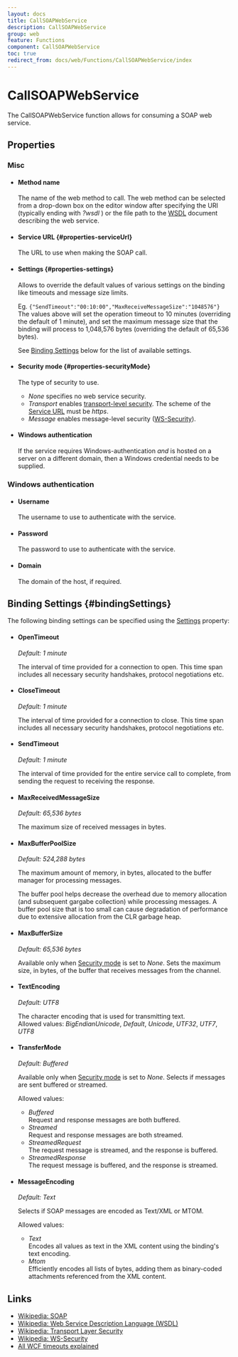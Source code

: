 ```yaml
---
layout: docs
title: CallSOAPWebService
description: CallSOAPWebService
group: web
feature: Functions
component: CallSOAPWebService
toc: true
redirect_from: docs/web/Functions/CallSOAPWebService/index
---
```

CallSOAPWebService
==================

The CallSOAPWebService function allows for consuming a SOAP web service.

Properties
----------

### Misc

-  #### Method name

    The name of the web method to call. The web method can be selected
    from a drop-down box on the editor window after specifying the URI
    (typically ending with *?wsdl* ) or the file path to the
    [WSDL](http://en.wikipedia.org/wiki/Wsdl) document describing the
    web service.

-  #### Service URL {#properties-serviceUrl}

    The URL to use when making the SOAP call.

-  #### Settings {#properties-settings}

    Allows to override the default values of various settings on the 
    binding like timeouts and message size limits.
  
    Eg. `{"SendTimeout":"00:10:00","MaxReceiveMessageSize":"1048576"}`  
    The values above will set the operation timeout to 10 minutes 
    (overriding the default of 1 minute), and set the maximum message
    size that the binding will process to 1,048,576 bytes (overriding
    the default of 65,536 bytes).

    See [Binding Settings](#bindingSettings) below for the list of 
    available settings.

-  #### Security mode {#properties-securityMode}

    The type of security to use.

    -   *None* specifies no web service security.
    -   *Transport* enables [transport-level
        security](http://en.wikipedia.org/wiki/Transport_Layer_Security).
        The scheme of the [Service URL](#properties-serviceUrl) must
        be *https*.
    -   *Message* enables message-level security
        ([WS-Security](http://en.wikipedia.org/wiki/WS-Security)).

-  #### Windows authentication

    If the service requires Windows-authentication *and* is hosted on a
    server on a different domain, then a Windows credential needs to be
    supplied.

### Windows authentication

-  #### Username

    The username to use to authenticate with the service.

-  #### Password

    The password to use to authenticate with the service.

-  #### Domain

    The domain of the host, if required.

Binding Settings {#bindingSettings}
--------------------------

The following binding settings can be specified using the [Settings](#properties-settings)
property:

- #### OpenTimeout

    *Default: 1 minute*

    The interval of time provided for a connection to open. This time 
    span includes all necessary security handshakes, protocol negotiations 
    etc.

- #### CloseTimeout

    *Default: 1 minute*

    The interval of time provided for a connection to close. This time span 
    includes all necessary security handshakes, protocol negotiations etc.

- #### SendTimeout

     *Default: 1 minute*

     The interval of time provided for the entire service call to complete, 
     from sending the request to receiving the response.

- #### MaxReceivedMessageSize

     *Default: 65,536 bytes*

     The maximum size of received messages in bytes. 

- #### MaxBufferPoolSize

     *Default: 524,288 bytes*

     The maximum amount of memory, in bytes, allocated to the buffer manager
     for processing messages. 

     The buffer pool helps decrease the overhead due to memory allocation 
     (and subsequent gargabe collection) while processing messages. A buffer
     pool size that is too small can cause degradation of performance due to
     extensive allocation from the CLR garbage heap. 

- #### MaxBufferSize

     *Default: 65,536 bytes*

     Available only when [Security mode](#properties-securityMode) is set to
     *None*. Sets the maximum size, in bytes, of the buffer that receives 
     messages from the channel. 

- #### TextEncoding

     *Default: UTF8*

     The character encoding that is used for transmitting text.  
     Allowed values: *BigEndianUnicode*, *Default*, *Unicode*, *UTF32*, 
     *UTF7*, *UTF8*

- #### TransferMode

    *Default: Buffered*

     Available only when [Security mode](#properties-securityMode) is set to
     *None*. Selects if messages are sent buffered or streamed.
  
     Allowed values: 
     - *Buffered*  
        Request and response messages are both buffered.
     - *Streamed*  
        Request and response messages are both streamed.
     - *StreamedRequest*  
        The request message is streamed, and the response is buffered.
     - *StreamedResponse*  
        The request message is buffered, and the response is streamed.

- #### MessageEncoding

    *Default: Text*

    Selects if SOAP messages are encoded as Text/XML or MTOM.

    Allowed values:
    - *Text*  
        Encodes all values as text in the XML content using the binding's 
        text encoding.
    - *Mtom*  
        Efficiently encodes all lists of bytes, adding them as binary-coded 
        attachments referenced from the XML content.  

Links
-----

- [Wikipedia: SOAP](http://en.wikipedia.org/wiki/SOAP)
- [Wikipedia: Web Service Description Language
(WSDL)](http://en.wikipedia.org/wiki/Wsdl)
- [Wikipedia: Transport Layer
Security](http://en.wikipedia.org/wiki/Transport_Layer_Security)
- [Wikipedia: WS-Security](http://en.wikipedia.org/wiki/WS-Security)
- [All WCF timeouts explained](http://www.rauch.io/2015/06/25/all-wcf-timeouts-explained/)
